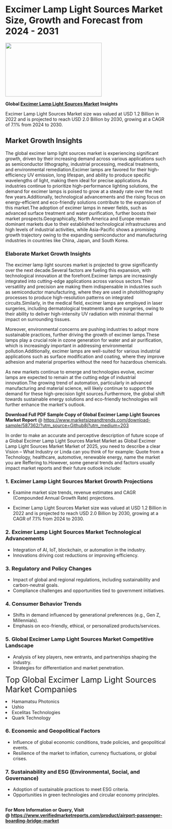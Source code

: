 <H1>Excimer Lamp Light Sources Market Size, Growth and Forecast from 2024 - 2031</H1><img class="aligncenter size-medium wp-image-584254" src="https://thirdeyenews.in/wp-content/uploads/2024/09/Global-Market-Research-300x168.jpeg" alt="" width="300" height="168" /><p><strong>Global&nbsp;<a href="https://www.marketsizeandtrends.com/download-sample/587362/?utm_source=Github8j?utm_medium=203">Excimer Lamp Light Sources Market</a> Insights</strong></p><p>Excimer Lamp Light Sources Market size was valued at USD 1.2 Billion in 2022 and is projected to reach USD 2.0 Billion by 2030, growing at a CAGR of 7.1% from 2024 to 2030.</p><p><h2>Market Growth Insights</h2> <p>The global excimer lamp light sources market is experiencing significant growth, driven by their increasing demand across various applications such as semiconductor lithography, industrial processing, medical treatments, and environmental remediation.Excimer lamps are favored for their high-efficiency UV emission, long lifespan, and ability to produce specific wavelengths of light, making them ideal for precise applications.As industries continue to prioritize high-performance lighting solutions, the demand for excimer lamps is poised to grow at a steady rate over the next few years.Additionally, technological advancements and the rising focus on energy-efficient and eco-friendly solutions contribute to the expansion of this market.The adoption of excimer lamps in newer fields, such as advanced surface treatment and water purification, further boosts their market prospects.Geographically, North America and Europe remain dominant markets due to their established technological infrastructures and high levels of industrial activities, while Asia-Pacific shows a promising growth trajectory owing to the expanding semiconductor and manufacturing industries in countries like China, Japan, and South Korea.</p> <h3>Elaborate Market Growth Insights</h3> <p>The excimer lamp light sources market is projected to grow significantly over the next decade.Several factors are fueling this expansion, with technological innovation at the forefront.Excimer lamps are increasingly integrated into cutting-edge applications across various sectors.Their versatility and precision are making them indispensable in industries such as semiconductor manufacturing, where they are used in photolithography processes to produce high-resolution patterns on integrated circuits.Similarly, in the medical field, excimer lamps are employed in laser surgeries, including dermatological treatments and eye surgeries, owing to their ability to deliver high-intensity UV radiation with minimal thermal impact on surrounding tissues.</p> <p>Moreover, environmental concerns are pushing industries to adopt more sustainable practices, further driving the growth of excimer lamps.These lamps play a crucial role in ozone generation for water and air purification, which is increasingly important in addressing environmental pollution.Additionally, excimer lamps are well-suited for various industrial applications such as surface modification and coating, where they improve adhesion and material properties without the need for hazardous chemicals.</p> <p>As new markets continue to emerge and technologies evolve, excimer lamps are expected to remain at the cutting edge of industrial innovation.The growing trend of automation, particularly in advanced manufacturing and material science, will likely continue to support the demand for these high-precision light sources.Furthermore, the global shift towards sustainable energy solutions and eco-friendly technologies will further enhance the market's outlook.</p> <p><span class=""><strong>Download Full PDF Sample Copy of Global Excimer Lamp Light Sources Market Report</strong> @ <a href="https://www.marketsizeandtrends.com/download-sample/587362/?utm_source=Github8j?utm_medium=203" target="_blank">https://www.marketsizeandtrends.com/download-sample/587362/?utm_source=Github8j?utm_medium=203</a></span></p><p>In order to make an accurate and perceptive description of future scope of a Global&nbsp;Excimer Lamp Light Sources Market Market as Global&nbsp;Excimer Lamp Light Sources Market Market of 2025, you need to describe a clear Vision &ndash; What Industry or Linda can you think of for example: Quote from a Technology, healthcare, automotive, renewable energy, name the market you are Reffering to.However, some general trends and factors usually impact market reports and their future outlook include:</p><h3>1.&nbsp;<strong>Excimer Lamp Light Sources Market Growth Projections</strong></h3><ul><li>Examine market size trends, revenue estimates and CAGR (Compounded Annual Growth Rate) projections.</li><li><p>Excimer Lamp Light Sources Market size was valued at USD 1.2 Billion in 2022 and is projected to reach USD 2.0 Billion by 2030, growing at a CAGR of 7.1% from 2024 to 2030.</p></li></ul><h3>2.&nbsp;<strong>Excimer Lamp Light Sources Market Technological Advancements</strong></h3><ul><li>Integration of AI, IoT, blockchain, or automation in the industry.</li><li>Innovations driving cost reductions or improving efficiency.</li></ul><h3>3.&nbsp;<strong>Regulatory and Policy Changes</strong></h3><ul><li>Impact of global and regional regulations, including sustainability and carbon-neutral goals.</li><li>Compliance challenges and opportunities tied to government initiatives.</li></ul><h3>4.&nbsp;<strong>Consumer Behavior Trends</strong></h3><ul><li>Shifts in demand influenced by generational preferences (e.g., Gen Z, Millennials).</li><li>Emphasis on eco-friendly, ethical, or personalized products/services.</li></ul><h3>5.&nbsp;<strong>Global Excimer Lamp Light Sources Market Competitive Landscape</strong></h3><ul><li>Analysis of key players, new entrants, and partnerships shaping the industry.</li><li>Strategies for differentiation and market penetration.</li></ul><p data-pm-slice="1 1 []"><span style="color: inherit; font-family: inherit; font-size: 25px;">Top Global Excimer Lamp Light Sources Market Companies</span></p><div class="" data-test-id=""><p><li>Hamamatsu Photonics</li><li> Ushio</li><li> Excelitas Technologies</li><li> Quark Technology</li></p></div><h3>6.&nbsp;<strong>Economic and Geopolitical Factors</strong></h3><ul><li>Influence of global economic conditions, trade policies, and geopolitical events.</li><li>Resilience of the market to inflation, currency fluctuations, or global crises.</li></ul><h3>7.&nbsp;<strong>Sustainability and ESG (Environmental, Social, and Governance)</strong></h3><ul><li>Adoption of sustainable practices to meet ESG criteria.</li><li>Opportunities in green technologies and circular economy principles.</li></ul><h2><strong style="font-size: 14px;">For More Information or Query, Visit @&nbsp;</strong><a style="background-color: #ffffff; font-size: 14px;" href="https://www.marketsizeandtrends.com/report/excimer-lamp-light-sources-market/" target="_blank">https://www.verifiedmarketreports.com/product/airport-passenger-boarding-bridge-market</a></h2>